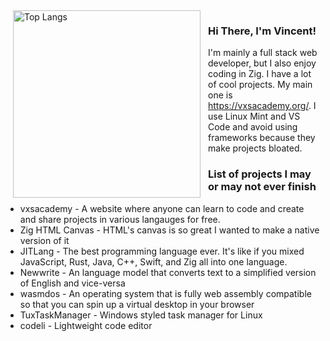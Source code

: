 <img align="left" hspace="12" width="300" src="https://github-readme-stats.vercel.app/api/top-langs/?username=vExcess&langs_count=10&cache=1" alt="Top Langs">

<h3>Hi There, I'm Vincent!</h3>
I'm mainly a full stack web developer, but I also enjoy coding in Zig. I have a lot of cool projects. My main one is <a href="https://vxsacademy.org/" target="_blank">https://vxsacademy.org/</a>. I use Linux Mint and VS Code and avoid using frameworks because they make projects bloated.

<h3>List of projects I may or may not ever finish</h3>
<ul>
    <li>vxsacademy - A website where anyone can learn to code and create and share projects in various langauges for free.</li>
    <li>Zig HTML Canvas - HTML's canvas is so great I wanted to make a native version of it</li>
    <li>JITLang - The best programming language ever. It's like if you mixed JavaScript, Rust, Java, C++, Swift, and Zig all into one language.</li>
    <li>Newwrite - An language model that converts text to a simplified version of English and vice-versa</li>
    <li>wasmdos - An operating system that is fully web assembly compatible so that you can spin up a virtual desktop in your browser</li>
    <li>TuxTaskManager - Windows styled task manager for Linux</li>
    <li>codeli - Lightweight code editor</li>
</ul>
